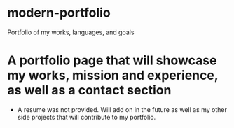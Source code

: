# modern-portfolio
Portfolio of my works, languages, and goals
# A portfolio page that will showcase my works, mission and experience, as well as a contact section
- A resume was not provided. Will add on in the future as well as my other side projects that will contribute to my portfolio.
